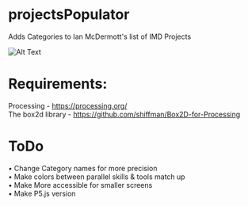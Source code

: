 # projectsPopulator
Adds Categories to Ian McDermott's list of IMD Projects

![Alt Text](https://raw.githubusercontent.com/ianmcdermott/projectsPopulator/main/gifs/ProjPop.gif)

# Requirements:
Processing - https://processing.org/ \
The box2d library - https://github.com/shiffman/Box2D-for-Processing

# ToDo
• Change Category names for more precision \
• Make colors between parallel skills & tools match up  \
• Make More accessible for smaller screens  \
• Make P5.js version  
